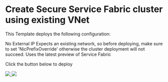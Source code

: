 # Create Secure Service Fabric cluster using existing VNet

This Template deploys the following configuration:

No External IP
Expects an existing network, so before deploying, make sure to set 'NicPrefixOverride' otherwise the cluster deployment will not succeed.
Uses the latest preview of Service Fabric

Click the button below to deploy

<a href="https://portal.azure.com/#create/Microsoft.Template/uri/https%3A%2F%2Fraw.githubusercontent.com%2FCodedBeard%2Fpowershell%2Fmaster%2FAzure-ARM%2FServiceFabric-Preview-ExistingNetwork-Secure%2Fazuredeploy.json" target="_blank">
    <img src="http://azuredeploy.net/deploybutton.png"/>
</a>
<a href="http://armviz.io/#/?load=https%3A%2F%2Fraw.githubusercontent.com%2FCodedBeard%2Fpowershell%2Fmaster%2FAzure-ARM%2FServiceFabric-Preview-ExistingNetwork-Secure%2fazuredeploy.json" target="_blank">
    <img src="http://armviz.io/visualizebutton.png"/>
</a>
